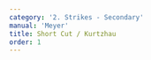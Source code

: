 ```yaml
---
category: '2. Strikes - Secondary'
manual: 'Meyer'
title: Short Cut / Kurtzhau
order: 1
---
```


<link rel="import" href="/bower_components/polymer/polymer.html">
<link rel="import" href="shared-styles.html">

<dom-module id="{{ page.url | split:'/' | last | remove: '.html' }}-element">
  <template>
    <style include="shared-styles">
      :host {
        display: block;

        padding: 10px;
      }
    </style>

    <div class="card">
      <h1>{{ page.title }}</h1>
      <blockquote><p>This is a stealthy action that goes through against your opponent, and is done thus: When your opponent cuts at you from above, then act as if you intended to bind on his sword with the Crooked Cut, that is with the short edge; but forego this, and quickly go through under his sword; strike with the short edge and crossed arms over his right arm at his head; thus you have caught his sword with the long edge and executed the Short Cut, and you stand at the end of it as shown by the figure on the right in the small scene on the upper left in Image B.</p></blockquote>

      <img style="width:600px;" class="card-image" src="/manuals/meyer/images/strikes/kurtzhau-illustration.jpg">

    </div>
  </template>

  <script>
    Polymer({
      is: '{{ page.url | split:'/' | last | remove: '.html' }}-element',
    });
  </script>
</dom-module>